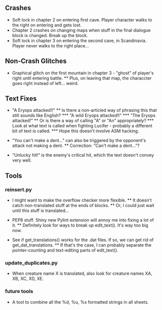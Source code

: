 ## Crashes
* Soft lock in chapter 2 on entering first cave. Player character walks to the right on entering and gets lost.
* Chapter 2 crashes on changing maps when stuff in the final dialogue block is changed. Break up the block.
* Soft lock in chapter 3 on entering the second cave, in Scandinavia. Player never walks to the right place...

## Non-Crash Glitches
* Graphical glitch on the first mountain in chapter 3 - "ghost" of player's right until entering battle.
** Plus, on leaving that map, the characcter goes right instead of left... weird.

## Text Fixes
* "A Eryops attacked!!"
** Is there a non-articled way of phrasing this that still sounds like English?
*** "A wild Eryops attacked!!"
*** "The Eryops attacked!"
** Or is there a way of calling "A" or "An" appropriately?
*** Look at what text is called when fighting Lucifer - probably a different bit of text is called.
*** Hope this doesn't involve ASM hacking.

* "You can't make a dent..." can also be triggered by the opponent's attack not making a dent.
** Correction: "Can't make a dent..."?

* "Unlucky hit!" is the enemy's critical hit, which the text doesn't convey very well.

## Tools

### reinsert.py
* I might want to make the overflow checker more flexible.
** It doesn't catch non-translated stuff at the ends of blocks.
** Or, I could just wait until this stuff is translated...

* PEP8 stuff. Shiny new Pylint extension will annoy me into fixing a lot of it.
** Definitely look for ways to break up edit_text(). It's way too big now.

* See if get_translations() works for the .dat files. If so, we can get rid of get_dat_translations.
** If that's the case, I can probably separate the pointer-counting and text-editing parts of edit_text().

### update_duplicates.py
* When creature name X is translated, also look for creature names XA, XB, XC, XD, XE.

### future tools
* A tool to combine all the %d, %u, %s formatted strings in all sheets.